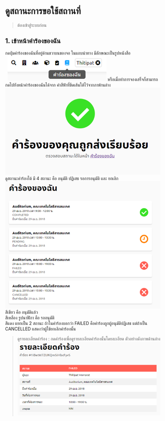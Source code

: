 # ดูสถานะการขอใช้สถานที่
> ต้องเข้าสู่ระบบก่อน
## 1. เข้าหน้าคำร้องของฉัน
  กดปุ่มคำร้องของฉันที่อยู่ด้านขวาบนของจอ ในแถบนำทาง มีลักษณะเป็นรูปหนังสือ<br>
     ![](../man-img/03.request-status/my-request-button.png)
  หรือเมื่อทำการจองเสร็จก็สามารถกดไปยังหน้าคำร้องของฉันได้จาก คำสีฟ้าที่ขีดเส้นใต้ไว้จากภาพ้านล่าง
     ![](../man-img/02.request-space/is-send.png)
  ดูสถานะคำร้องได้ มี 4 สถานะ คือ อนุมัติ ปฏิเสธ รอการอนุมัติ และ ยกเลิก<br>
  ![](../man-img/03.request-status/my-request.png)<br>
  สีเขียว คือ อนุมัติแล้ว<br>
  สีเหลือง รูปนาฬิกา คือ รออนุมัติ<br>
  สีแดง แยกเป็น 2 สถานะ ถ้าในคำร้องบอกว่า FAILED คือคำร้องถูกผู้อนุมัติปฏิเสธ แต่ถ้าเป็น CANCELLED แสดงว่าผู้ใช้ยกเลิกคำร้องนั้น<br>
> ดูรายละเอียดคำร้อง : กดคำร้องเพื่อดูรายละเอียดคำร้องนั้นโดยละเอียด ตัวอย่างดังภาพด้านล่าง<br>
  ![](../man-img/03.request-status/request-detail.png)
